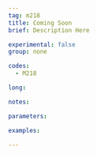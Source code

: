 ```yaml
---
tag: m218
title: Coming Soon
brief: Description Here

experimental: false
group: none

codes:
  - M218

long:

notes:

parameters:

examples:

---
```


